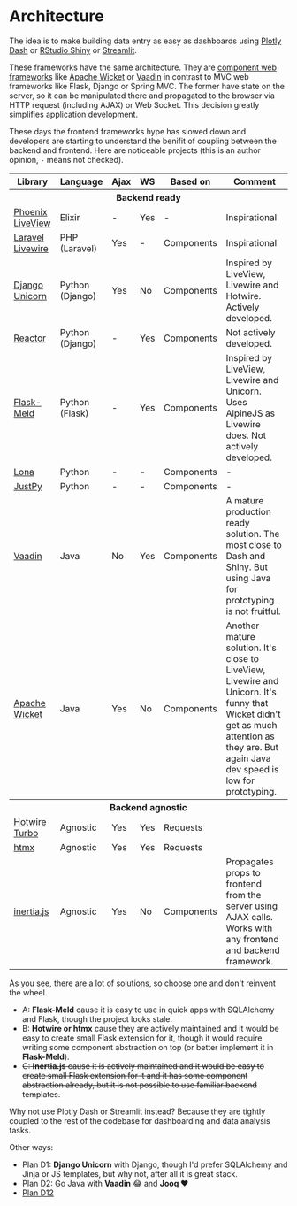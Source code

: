 # Architecture

The idea is to make building data entry as easy as dashboards using [Plotly Dash](https://dash.plotly.com) or [RStudio Shiny](https://shiny.rstudio.com) or [Streamlit](https://streamlit.io).

These frameworks have the same architecture.
They are [component web frameworks](https://stackoverflow.com/questions/4801891/difference-between-request-mvc-and-component-mvc) like [Apache Wicket](https://wicket.apache.org) or [Vaadin](https://vaadin.com/) in contrast to MVC web frameworks like Flask, Django or Spring MVC.
The former have state on the server, so it can be manipulated there and propagated to the browser via HTTP request (including AJAX) or Web Socket.
This decision greatly simplifies application development.

These days the frontend frameworks hype has slowed down and developers are starting to understand the benifit of coupling between the backend and frontend. Here are noticeable projects (this is an author opinion, `-` means not checked).

<table>
    <thead>
        <tr>
            <th>Library</th>
            <th>Language</th><th>Ajax</th><th>WS</th><th>Based on</th>
            <th>Comment</th>
        </tr>
    </thead>
    <tbody>
        <tr><th colspan="6">Backend ready</th></tr>
        <tr>
            <td><a href="https://github.com/phoenixframework/phoenix_live_view">Phoenix LiveView</a></td>
            <td>Elixir</td><td>-</td><td>Yes</td><td>-</td>
            <td>Inspirational</td>
        </tr>
        <tr>
            <td><a href="https://laravel-livewire.com">Laravel Livewire</a></td>
            <td>PHP (Laravel)</td><td>Yes</td><td>-</td><td>Components</td>
            <td>Inspirational</td>
        </tr>
        <tr>
            <td><a href="https://www.django-unicorn.com">Django Unicorn</a></td>
            <td>Python (Django)</td><td>Yes</td><td>No</td><td>Components</td>
            <td>
                Inspired by LiveView, Livewire and Hotwire.<br>
                Actively developed.
            </td>
        </tr>
        <tr>
            <td><a href="https://github.com/edelvalle/reactor">Reactor</a></td>
            <td>Python (Django)</td><td>-</td><td>Yes</td><td>Components</td>
            <td>
                Not actively developed.
            </td>
        </tr>
        <tr>
            <td><a href="https://github.com/mikeabrahamsen/Flask-Meld">Flask-Meld</a></td>
            <td>Python (Flask)</td><td>-</td><td>Yes</td><td>Components</td>
            <td>
                Inspired by LiveView, Livewire and Unicorn.<br>
                Uses AlpineJS as Livewire does.
                Not actively developed.
            </td>
        </tr>
        <tr>
            <td><a href="https://lona-web.org">Lona</a></td>
            <td>Python</td><td>-</td><td>-</td><td>Components</td>
            <td>-</td>
        </tr>
        <tr>
            <td><a href="https://justpy.io">JustPy</a></td>
            <td>Python</td><td>-</td><td>-</td><td>Components</td>
            <td>-</td>
        </tr>
        <tr>
            <td><a href="https://vaadin.com/">Vaadin</a></td>
            <td>Java</td><td>No</td><td>Yes</td><td>Components</td>
            <td>
                A mature production ready solution.
                The most close to Dash and Shiny.
                But using Java for prototyping is not fruitful.
            </td>
        </tr>
        <tr>
            <td><a href="https://wicket.apache.org/">Apache Wicket</a></td>
            <td>Java</td><td>Yes</td><td>No</td><td>Components</td>
            <td>
                Another mature solution.
                It's close to LiveView, Livewire and Unicorn.
                It's funny that Wicket didn't get as much attention as they are.
                But again Java dev speed is low for prototyping.
            </td>
        </tr>
    </tbody>
    <tbody>
        <tr><th colspan="6">Backend agnostic</th></tr>
        <tr>
            <td><a href="https://turbo.hotwired.dev">Hotwire Turbo</a></td>
            <td>Agnostic</td><td>Yes</td><td>Yes</td><td>Requests</td>
            <td></td>
        </tr>
        <tr>
            <td><a href="https://htmx.org">htmx</a></td>
            <td>Agnostic</td><td>Yes</td><td>Yes</td><td>Requests</td>
            <td></td>
        </tr>
        <tr>
            <td><a href="https://inertiajs.com">inertia.js</a></td>
            <td>Agnostic</td><td>Yes</td><td>No</td><td>Components</td>
            <td>
                Propagates props to frontend from the server using AJAX calls.
                Works with any frontend and backend framework.
            </td>
        </tr>
    </tbody>
</table>

As you see, there are a lot of solutions, so choose one and don't reinvent the wheel.

- A: **Flask-Meld** cause it is easy to use in quick apps with SQLAlchemy and Flask, though the project looks stale.
- B: **Hotwire or htmx** cause they are actively maintained and it would be easy to create small Flask extension for it, though it would require writing some component abstraction on top (or better implement it in **Flask-Meld**).
- ~~C: **Inertia.js** cause it is actively maintained and it would be easy to create small Flask extension for it and it has some component abstraction already, but it is not possible to use familiar backend templates.~~

Why not use Plotly Dash or Streamlit instead?
Because they are tightly coupled to the rest of the codebase for dashboarding and data analysis tasks.

Other ways:

- Plan D1: **Django Unicorn** with Django, though I'd prefer SQLAlchemy and Jinja or JS templates, but why not, after all it is great stack.
- Plan D2: Go Java with **Vaadin** 😂 and **Jooq ❤️**
- [Plan D12](https://www.youtube.com/watch?v=ttWQK5VXskA)
